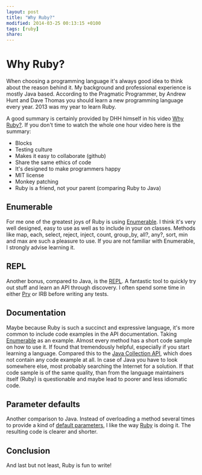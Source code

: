 ```yaml
---
layout: post
title: "Why Ruby?"
modified: 2014-03-25 00:13:15 +0100
tags: [ruby]
share: 
---
```

# Why Ruby?

When choosing a programming language it's always good idea to think
about the reason behind it. My background and professional 
experience is mostly Java based. According to the Pragmatic
Programmer, by Andrew Hunt and Dave Thomas you should learn
a new programming language every year. 2013 was my year to learn
Ruby.

A good summary is certainly provided by DHH himself in his video [Why Ruby?](http://vimeo.com/17420638).
If you don't time to watch the whole one hour video here is the summary:

* Blocks
* Testing culture
* Makes it easy to collaborate (github)
* Share the same ethics of code
* It's designed to make programmers happy
* MIT license
* Monkey patching
* Ruby is a friend, not your parent (comparing Ruby to Java) 

## Enumerable
For me one of the greatest joys of Ruby is using [Enumerable](http://ruby-doc.org/core-2.1.0/Enumerable.html).
I think it's very well designed, easy to use as well as to include
in your on classes. Methods like map, each, select, reject, inject,
count, group_by, all?, any?, sort, min and max are such a pleasure to use.
If you are not familiar with Enumerable, I strongly advise learning it.

## REPL
Another bonus, compared to Java, is the [REPL](http://en.wikipedia.org/wiki/Read%E2%80%93eval%E2%80%93print_loop).
A fantastic tool to quickly try out stuff and learn an API through discovery. I often
spend some time in either [Pry](http://pryrepl.org/) or IRB before writing any tests.

## Documentation
Maybe because Ruby is such a succinct and expressive language,
it's more common to include code examples in the API documentation.
Taking  [Enumerable](http://ruby-doc.org/core-2.1.0/Enumerable.html) 
as an example. Almost every method has a short code sample on how 
to use it. If found that tremendously helpful, especially if you
start learning a language. Compared this to the
[Java Collection API](http://docs.oracle.com/javase/7/docs/api/java/util/Collection.html),
which does not contain any code example at all. In case of Java you 
have to look somewhere else, most probably searching the Internet
for a solution. If that code sample is of the same quality, than from
the language maintainers itself (Ruby) is questionable and maybe lead
to poorer and less idiomatic code.

## Parameter defaults
Another comparison to Java. Instead of overloading a method several
times to provide a kind of [default parameters](http://stackoverflow.com/questions/997482/does-java-support-default-parameter-values), I like the way [Ruby](http://www.skorks.com/2009/08/method-arguments-in-ruby/) is doing it. The resulting code is clearer and shorter.

## Conclusion
And last but not least, Ruby is fun to write!




